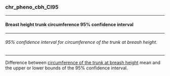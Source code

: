 ### chr_pheno_cbh_CI95



------
#### Breast height trunk circumference 95% confidence interval



------
###### 95% confidence interval for circumference of the trunk at breash height.



------
Difference between [circumference of the trunk at breash height](./chr_pheno_cbh.md) mean and the upper or lower bounds of the 95% confidence interval.